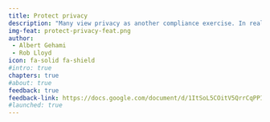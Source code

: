 ```yaml
---
title: Protect privacy
description: "Many view privacy as another compliance exercise. In reality, privacy is about building residents’ trust in our agencies and our use of information technologies."
img-feat: protect-privacy-feat.png
author:
 - Albert Gehami
 - Rob Lloyd
icon: fa-solid fa-shield
#intro: true
chapters: true
#about: true
feedback: true
feedback-link: https://docs.google.com/document/d/1ItSoL5COitV5QrrCqPPIpgqSASxoPFYYRMgXz0Q1stw/edit?usp=sharing
#launched: true
---
```


